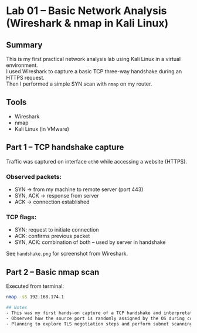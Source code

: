 # Lab 01 – Basic Network Analysis (Wireshark & nmap in Kali Linux)

## Summary
This is my first practical network analysis lab using Kali Linux in a virtual environment.  
I used Wireshark to capture a basic TCP three-way handshake during an HTTPS request.  
Then I performed a simple SYN scan with `nmap` on my router.

## Tools
- Wireshark
- nmap
- Kali Linux (in VMware)

## Part 1 – TCP handshake capture
Traffic was captured on interface `eth0` while accessing a website (HTTPS).

### Observed packets:
- SYN → from my machine to remote server (port 443)
- SYN, ACK → response from server
- ACK → connection established

### TCP flags:
- SYN: request to initiate connection
- ACK: confirms previous packet
- SYN, ACK: combination of both – used by server in handshake

See `handshake.png` for screenshot from Wireshark.

## Part 2 – Basic nmap scan
Executed from terminal:

```bash
nmap -sS 192.168.174.1

## Notes
- This was my first hands-on capture of a TCP handshake and interpretation of TCP flags.
- Observed how the source port is randomly assigned by the OS during connection.
- Planning to explore TLS negotiation steps and perform subnet scanning in future labs.

